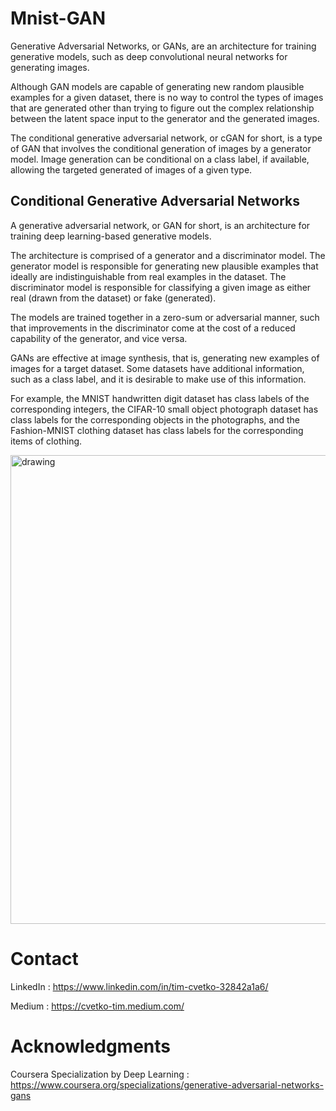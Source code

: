 # Mnist-GAN

Generative Adversarial Networks, or GANs, are an architecture for training generative models, such as deep convolutional neural networks for generating images.

Although GAN models are capable of generating new random plausible examples for a given dataset, there is no way to control the types of images that are generated other than trying to figure out the complex relationship between the latent space input to the generator and the generated images.

The conditional generative adversarial network, or cGAN for short, is a type of GAN that involves the conditional generation of images by a generator model. Image generation can be conditional on a class label, if available, allowing the targeted generated of images of a given type.

## Conditional Generative Adversarial Networks
A generative adversarial network, or GAN for short, is an architecture for training deep learning-based generative models.

The architecture is comprised of a generator and a discriminator model. The generator model is responsible for generating new plausible examples that ideally are indistinguishable from real examples in the dataset. The discriminator model is responsible for classifying a given image as either real (drawn from the dataset) or fake (generated).

The models are trained together in a zero-sum or adversarial manner, such that improvements in the discriminator come at the cost of a reduced capability of the generator, and vice versa.

GANs are effective at image synthesis, that is, generating new examples of images for a target dataset. Some datasets have additional information, such as a class label, and it is desirable to make use of this information.

For example, the MNIST handwritten digit dataset has class labels of the corresponding integers, the CIFAR-10 small object photograph dataset has class labels for the corresponding objects in the photographs, and the Fashion-MNIST clothing dataset has class labels for the corresponding items of clothing.

<img src="https://github.com/Timothy102/Mnist-GAN/blob/main/images/all_numbers.png" alt="drawing" width="750"/>

# Contact

LinkedIn : https://www.linkedin.com/in/tim-cvetko-32842a1a6/

Medium : https://cvetko-tim.medium.com/

# Acknowledgments

Coursera Specialization by Deep Learning : https://www.coursera.org/specializations/generative-adversarial-networks-gans

